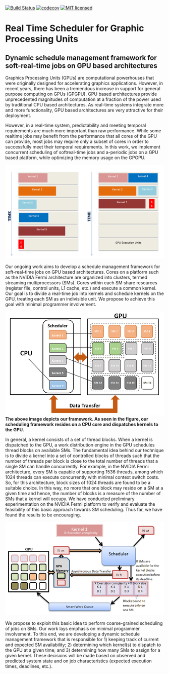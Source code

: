 [![Build Status](https://travis-ci.org/kiritigowda/SRTG-Schedule.svg?branch=master)](https://travis-ci.org/kiritigowda/SRTG-Schedule)
[![codecov](https://codecov.io/gh/kiritigowda/SRTG-Schedule/branch/master/graph/badge.svg)](https://codecov.io/gh/kiritigowda/SRTG-Schedule)
[![MIT licensed](https://img.shields.io/badge/license-MIT-blue.svg)](https://raw.githubusercontent.com/hyperium/hyper/master/LICENSE)

# Real Time Scheduler for Graphic Processing Units

## Dynamic schedule management framework for soft-real-time jobs on GPU based architectures

Graphics Processing Units (GPUs) are computational powerhouses that were originally designed for accelerating graphics applications. However, in recent years, there has been a tremendous increase in support for general purpose computing on GPUs (GPGPU). GPU based architectures provide unprecedented magnitudes of computation at a fraction of the power used by traditional CPU based architectures. As real-time systems integrate more and more functionality, GPU based architectures are very attractive for their deployment. 

However, in a real-time system, predictability and meeting temporal requirements are much more important than raw performance. While some realtime jobs may benefit from the performance that all cores of the GPU can provide, most jobs may require only a subset of cores in order to successfully meet their temporal requirements.  In this work, we implement concurrent scheduling of softreal-time jobs and a-periodic jobs on a GPU based platform, while optimizing the memory usage on the GPGPU.

![Figure 1](documents/images/RTGS-ConcurrentJobExecution.PNG "Concurrent Job Execution")

Our ongoing work aims to develop a schedule management framework for soft-real-time jobs on GPU based architectures. Cores on a platform such as the NVIDIA Fermi architecture are organized into clusters, termed streaming multiprocessors (SMs). Cores within each SM share resources (register file, control units, L1 cache, etc.) and execute a common kernel. Our goal is to divide a real-time job into kernels and schedule kernels on the GPU, treating each SM as an indivisible unit. We propose to achieve this goal with minimal programmer involvement.

![Figure 2](documents/images/RTG-Scheduler.PNG "Scheduler Location")
**The above image depicts our framework. As seen in the figure, our scheduling framework resides on a CPU core and dispatches kernels to the GPU.**

In general, a kernel consists of a set of thread blocks. When a kernel is dispatched to the GPU, a work distribution engine in the GPU schedules thread blocks on available SMs. The fundamental idea behind our technique is to divide a kernel into a set of controlled blocks of threads such that the number of threads per block is close to the total number of threads that a single SM can handle concurrently. For example, in the NVIDIA Fermi architecture, every SM is capable of supporting 1536 threads, among which 1024 threads can execute concurrently with minimal context switch costs. So, for this architecture, block sizes of 1024 threads are found to be a suitable choice. In this way, no more that one block may reside on a SM at a given time and hence, the number of blocks is a measure of the number of SMs that a kernel will occupy. We have conducted preliminary experimentation
on the NVIDIA Fermi platform to verify and evaluate the feasibility of this basic approach towards SM scheduling. Thus far, we have found the results to be encouraging.

![Figure 3](documents/images/RTGS-Thread_life_Cycle.PNG "Scheduler Thread contol")

We propose to exploit this basic idea to perform coarse-grained scheduling of jobs on SMs. Our work lays emphasis on minimal programmer involvement. To this end, we are developing a dynamic schedule management framework that is responsible for 1) keeping track of current and expected SM availability; 2) determining which kernel(s) to dispatch to the GPU at a given time; and 3) determining how many SMs to assign for a given kernel. These decisions will be made based on observed and predicted system state and on job characteristics (expected execution times, deadlines, etc.). 
